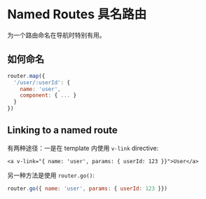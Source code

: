 # Named Routes 具名路由

为一个路由命名在导航时特别有用。

## 如何命名

```js
router.map({
  '/user/:userId': {
    name: 'user',
    component: { ... }
  }
})
```

## Linking to a named route

有两种途径：一是在 template 内使用 `v-link` directive:

```vue
<a v-link="{ name: 'user', params: { userId: 123 }}">User</a>
```

另一种方法是使用 `router.go()`:

```js
router.go({ name: 'user', params: { userId: 123 }})
```


